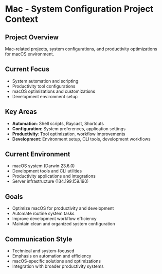 # Mac - System Configuration Project Context

## Project Overview
Mac-related projects, system configurations, and productivity optimizations for macOS environment.

## Current Focus
- System automation and scripting
- Productivity tool configurations
- macOS optimizations and customizations
- Development environment setup

## Key Areas
- **Automation**: Shell scripts, Raycast, Shortcuts
- **Configuration**: System preferences, application settings
- **Productivity**: Tool optimization, workflow improvements
- **Development**: Environment setup, CLI tools, development workflows

## Current Environment
- macOS system (Darwin 23.6.0)
- Development tools and CLI utilities
- Productivity applications and integrations
- Server infrastructure (134.199.159.190)

## Goals
- Optimize macOS for productivity and development
- Automate routine system tasks
- Improve development workflow efficiency
- Maintain clean and organized system configuration

## Communication Style
- Technical and system-focused
- Emphasis on automation and efficiency
- macOS-specific solutions and optimizations
- Integration with broader productivity systems